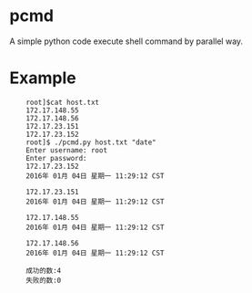 # pcmd

A simple python code  execute shell command by parallel way.


# Example
```
    root]$cat host.txt
    172.17.148.55
    172.17.148.56
    172.17.23.151
    172.17.23.152
    root]$ ./pcmd.py host.txt "date"
    Enter username: root
    Enter password: 
    172.17.23.152
    2016年 01月 04日 星期一 11:29:12 CST
    
    172.17.23.151
    2016年 01月 04日 星期一 11:29:12 CST
    
    172.17.148.55
    2016年 01月 04日 星期一 11:29:12 CST
    
    172.17.148.56
    2016年 01月 04日 星期一 11:29:12 CST
    
    成功的数:4
    失败的数:0
```
